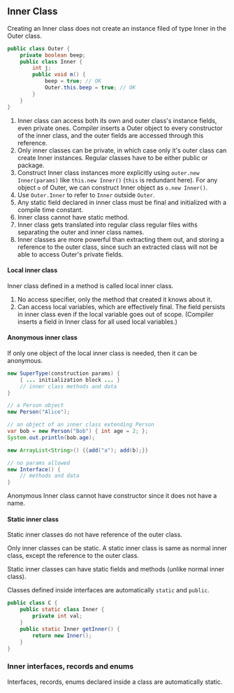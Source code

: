 ## Inner Class

Creating an Inner class does not create an instance filed of type Inner in the Outer class.
```java
public class Outer {
    private boolean beep;
    public class Inner {
        int j;
        public void m() {
            beep = true; // OK
            Outer.this.beep = true; // OK
        }
    }
}
```

1. Inner class can access both its own and outer class's instance fields, even private ones. Compiler inserts a Outer object to every constructor of the inner class, and the outer fields are accessed through this reference.
2. Only inner classes can be private, in which case only it's outer class can create Inner instances. Regular classes have to be either public or package.
3. Construct Inner class instances more explicitly using `outer.new Inner(params)` like `this.new Inner()` (`this` is redundant here). For any object `o` of Outer, we can construct Inner object as `o.new Inner()`.
4. Use `Outer.Inner` to refer to `Inner` outside `Outer`.
5. Any static field declared in inner class must be final and initialized with a compile time constant.
6. Inner class cannot have static method.
7. Inner class gets translated into regular class regular files with`$` separating the outer and inner class names.
8. Inner classes are more powerful than extracting them out, and storing a reference to the outer class, since such an extracted class will not be able to access Outer's private fields.

#### Local inner class

Inner class defined in a method is called local inner class.

1. No access specifier, only the method that created it knows about it.
2. Can access local variables, which are effectively final. The field persists in inner class even if the local variable goes out of scope. (Compiler inserts a field in Inner class for all used local variables.)

#### Anonymous inner class

If only one object of the local inner class is needed, then it can be anonymous.

```java
new SuperType(construction params) {
    { ... initialization block ... }
    // inner class methods and data
}

// a Person object
new Person("Alice"); 

// an object of an inner class extending Person
var bob = new Person("Bob") { int age = 2; };
System.out.println(bob.age);

new ArrayList<String>() {{add("a"); add(b);}}
```
```java
// no params allowed
new Interface() {
    // methods and data
}


```
Anonymous Inner class cannot have constructor since it does not have a name.

#### Static inner class

Static inner classes do not have reference of the outer class.

Only inner classes can be static. A static inner class is same as normal inner class, except the reference to the outer class.

Static inner classes can have static fields and methods (unlike normal inner class).

Classes defined inside interfaces are automatically `static` and `public`.

```java
public class C {
    public static class Inner {
        private int val;
    }
    public static Inner getInner() {
        return new Inner();
    }
}
```

### Inner interfaces, records and enums

Interfaces, records, enums declared inside a class are automatically static.